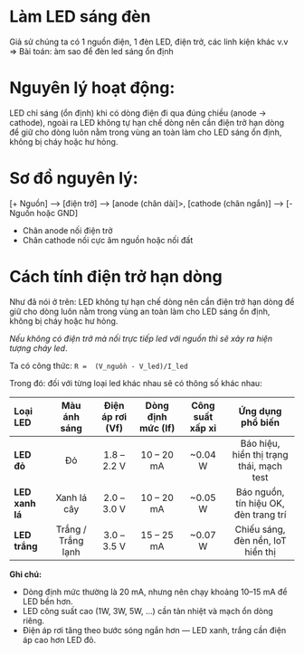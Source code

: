 # Làm LED sáng đèn
Giả sử chúng ta có 1 nguồn điện, 1 đèn LED, điện trở, các linh kiện khác v.v => Bài toán: àm sao để đèn led sáng ổn định

# Nguyên lý hoạt động:
LED chỉ sáng (ổn định) khi có dòng điện đi qua đúng chiều (anode -> cathode), ngoài ra LED không tự hạn chế dòng nên cần điện trở hạn dòng để giữ cho dòng luôn nằm trong vùng an toàn làm cho LED sáng ổn định, không bị cháy hoặc hư hỏng.

# Sơ đồ nguyên lý:
[+ Nguồn] --> [điện trở] --> [anode (chân dài]>, [cathode (chân ngắn)] --> [- Nguồn hoặc GND]
- Chân anode nối điện trở
- Chân cathode nối cực âm nguồn hoặc nối đất

# Cách tính điện trở hạn dòng 
Như đã nói ở trên: LED không tự hạn chế dòng nên cần điện trở hạn dòng để giữ cho dòng luôn nằm trong vùng an toàn làm cho LED sáng ổn định, không bị cháy hoặc hư hỏng. 

*Nếu không có điện trở mà nối trực tiếp led với nguồn thì sẽ xảy ra hiện tượng cháy led*. 

Ta có công thức:        `R =  (V_nguồn - V_led)/I_led`

Trong đó: đối với từng loại led khác nhau sẽ có thông số khác nhau:

| **Loại LED** | **Màu ánh sáng** | **Điện áp rơi (Vf)** | **Dòng định mức (If)** | **Công suất xấp xỉ** | **Ứng dụng phổ biến** |
|:--------------|:----------------:|:--------------------:|:----------------------:|:---------------------:|:----------------------:|
| **LED đỏ**    | Đỏ               | 1.8 – 2.2 V          | 10 – 20 mA             | ~0.04 W               | Báo hiệu, hiển thị trạng thái, mạch test |
| **LED xanh lá** | Xanh lá cây      | 2.0 – 3.0 V          | 10 – 20 mA             | ~0.05 W               | Báo nguồn, tín hiệu OK, đèn trang trí |
| **LED trắng** | Trắng / Trắng lạnh | 3.0 – 3.5 V          | 15 – 25 mA             | ~0.07 W               | Chiếu sáng, đèn nền, IoT hiển thị |

**Ghi chú:**
- Dòng định mức thường là 20 mA, nhưng nên chạy khoảng 10–15 mA để LED bền hơn.
- LED công suất cao (1W, 3W, 5W, …) cần tản nhiệt và mạch ổn dòng riêng.
- Điện áp rơi tăng theo bước sóng ngắn hơn — LED xanh, trắng cần điện áp cao hơn LED đỏ.



